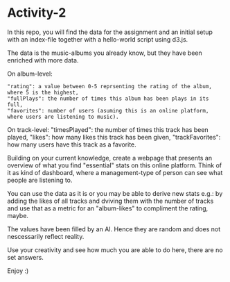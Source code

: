 # Activity-2

In this repo, you will find the data for the assignment and an initial setup with an index-file together with a hello-world script using d3.js.

The data is the music-albums you already know, but they have been enriched with more data. 

On album-level:
   
    "rating": a value between 0-5 reprsenting the rating of the album, where 5 is the highest,
    "fullPlays": the number of times this album has been plays in its full,
    "favorites": number of users (asuming this is an online platform, where users are listening to music).

On track-level:
        "timesPlayed": the number of times this track has been played,
        "likes": how many likes this track has been given,
        "trackFavorites": how many users have this track as a favorite.

Building on your current knowledge, create a webpage that presents an overview of what you find "essential" stats on this online platform. 
Think of it as kind of dashboard, where a management-type of person can see what people are listening to.

You can use the data as it is or you may be able to derive new stats e.g.: by adding the likes of all tracks and dviving them with the number of tracks and use that as a metric for an "album-likes" to compliment the rating, maybe.

The values have been filled by an AI. Hence they are random and does not nescessarily reflect reality.

Use your creativity and see how much you are able to do here, there are no set answers.

Enjoy :)
